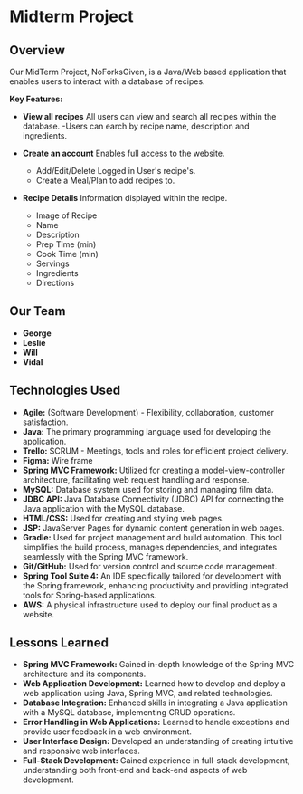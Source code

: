# Midterm Project

## Overview

Our MidTerm Project, NoForksGiven, is a Java/Web based application that enables users to interact with a database of recipes.

**Key Features:**

- **View all recipes** All users can view and search all recipes within the database.
	-Users can earch by recipe name, description and ingredients.

- **Create an account** Enables full access to the website.
	- Add/Edit/Delete Logged in User's recipe's.
	- Create a Meal/Plan to add recipes to.

- **Recipe Details** Information displayed within the recipe.
	- Image of Recipe
	- Name
	- Description
	- Prep Time (min)
	- Cook Time (min)
	- Servings
	- Ingredients
	- Directions

## Our Team

- **George**
- **Leslie**
- **Will**
- **Vidal**

## Technologies Used

- **Agile:** (Software Development) - Flexibility, collaboration, customer satisfaction.
- **Java:** The primary programming language used for developing the application.
- **Trello:** SCRUM - Meetings, tools and roles for efficient project delivery.
- **Figma:** Wire frame
- **Spring MVC Framework:** Utilized for creating a model-view-controller architecture, facilitating web request handling and response.
- **MySQL:** Database system used for storing and managing film data.
- **JDBC API:** Java Database Connectivity (JDBC) API for connecting the Java application with the MySQL database.
- **HTML/CSS:** Used for creating and styling web pages.
- **JSP:** JavaServer Pages for dynamic content generation in web pages.
- **Gradle:** Used for project management and build automation. This tool simplifies the build process, manages dependencies, and integrates seamlessly with the Spring MVC framework.
- **Git/GitHub:** Used for version control and source code management.
- **Spring Tool Suite 4:** An IDE specifically tailored for development with the Spring framework, enhancing productivity and providing integrated tools for Spring-based applications.
- **AWS:** A physical infrastructure used to deploy our final product as a website.

## Lessons Learned

- **Spring MVC Framework:** Gained in-depth knowledge of the Spring MVC architecture and its components.
- **Web Application Development:** Learned how to develop and deploy a web application using Java, Spring MVC, and related technologies.
- **Database Integration:** Enhanced skills in integrating a Java application with a MySQL database, implementing CRUD operations.
- **Error Handling in Web Applications:** Learned to handle exceptions and provide user feedback in a web environment.
- **User Interface Design:** Developed an understanding of creating intuitive and responsive web interfaces.
- **Full-Stack Development:** Gained experience in full-stack development, understanding both front-end and back-end aspects of web development.
